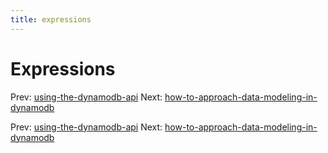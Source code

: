 ```yaml
---
title: expressions
---
```


# Expressions

Prev:
[using-the-dynamodb-api](using-the-dynamodb-api.md)
Next:
[how-to-approach-data-modeling-in-dynamodb](how-to-approach-data-modeling-in-dynamodb.md)

Prev:
[using-the-dynamodb-api](using-the-dynamodb-api.md)
Next:
[how-to-approach-data-modeling-in-dynamodb](how-to-approach-data-modeling-in-dynamodb.md)
